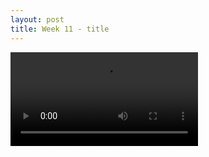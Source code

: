 ```yaml
---
layout: post
title: Week 11 - title
---
```

<video
src="https://leozhvng23.github.io/dream-blog/images/week11.MOV" controls="controls" style="max-width: 730px;">
</video>
